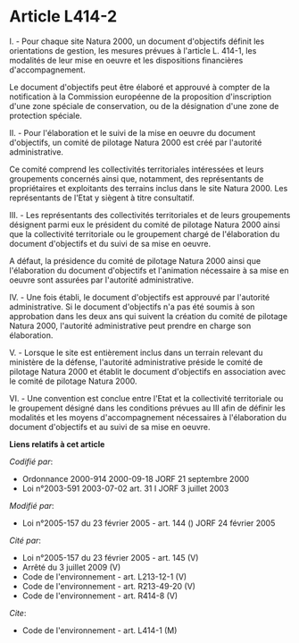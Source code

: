 # Article L414-2

I. - Pour chaque site Natura 2000, un document d'objectifs définit les orientations de gestion, les mesures prévues à
l'article L. 414-1, les modalités de leur mise en oeuvre et les dispositions financières d'accompagnement.

Le document d'objectifs peut être élaboré et approuvé à compter de la notification à la Commission européenne de la
proposition d'inscription d'une zone spéciale de conservation, ou de la désignation d'une zone de protection spéciale.

II. - Pour l'élaboration et le suivi de la mise en oeuvre du document d'objectifs, un comité de pilotage Natura 2000 est créé
par l'autorité administrative.

Ce comité comprend les collectivités territoriales intéressées et leurs groupements concernés ainsi que, notamment, des
représentants de propriétaires et exploitants des terrains inclus dans le site Natura 2000. Les représentants de l'Etat y
siègent à titre consultatif.

III. - Les représentants des collectivités territoriales et de leurs groupements désignent parmi eux le président du comité
de pilotage Natura 2000 ainsi que la collectivité territoriale ou le groupement chargé de l'élaboration du document
d'objectifs et du suivi de sa mise en oeuvre.

A défaut, la présidence du comité de pilotage Natura 2000 ainsi que l'élaboration du document d'objectifs et l'animation
nécessaire à sa mise en oeuvre sont assurées par l'autorité administrative.

IV. - Une fois établi, le document d'objectifs est approuvé par l'autorité administrative. Si le document d'objectifs n'a pas
été soumis à son approbation dans les deux ans qui suivent la création du comité de pilotage Natura 2000, l'autorité
administrative peut prendre en charge son élaboration.

V. - Lorsque le site est entièrement inclus dans un terrain relevant du ministère de la défense, l'autorité administrative
préside le comité de pilotage Natura 2000 et établit le document d'objectifs en association avec le comité de pilotage Natura
2000.

VI. - Une convention est conclue entre l'Etat et la collectivité territoriale ou le groupement désigné dans les conditions
prévues au III afin de définir les modalités et les moyens d'accompagnement nécessaires à l'élaboration du document
d'objectifs et au suivi de sa mise en oeuvre.

**Liens relatifs à cet article**

_Codifié par_:

  - Ordonnance 2000-914 2000-09-18 JORF 21 septembre 2000
  - Loi n°2003-591 2003-07-02 art. 31 I JORF 3 juillet 2003

_Modifié par_:

  - Loi n°2005-157 du 23 février 2005 - art. 144 () JORF 24 février 2005

_Cité par_:

  - Loi n°2005-157 du 23 février 2005 - art. 145 (V)
  - Arrêté du 3 juillet 2009 (V)
  - Code de l'environnement - art. L213-12-1 (V)
  - Code de l'environnement - art. R213-49-20 (V)
  - Code de l'environnement - art. R414-8 (V)

_Cite_:

  - Code de l'environnement - art. L414-1 (M)
